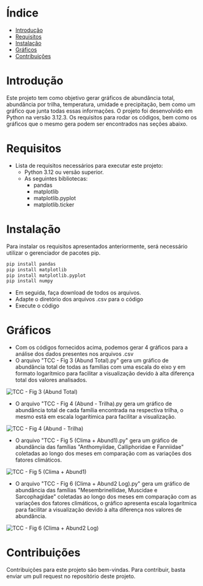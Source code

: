 **Índice**
================

* [Introdução](#introdução)
* [Requisitos](#requisitos)
* [Instalação](#instalação)
* [Gráficos](#gráficos)
* [Contribuições](#contribuições)


**Introdução**
===============

Este projeto tem como objetivo gerar gráficos de abundância total, abundância por trilha, temperatura, umidade e precipitação, bem como um gráfico que junta todas essas informações. O projeto foi desenvolvido em Python na versão 3.12.3. Os requisitos para rodar os códigos, bem como os gráficos que o mesmo gera podem ser encontrados nas seções abaixo.


**Requisitos**
==============

* Lista de requisitos necessários para executar este projeto:
   * Python 3.12 ou versão superior.
   * As seguintes bibliotecas:
       * pandas
       * matplotlib
       * matplotlib.pyplot
       * matplotlib.ticker


**Instalação**
==============

Para instalar os requisitos apresentados anteriormente, será necessário utilizar o gerenciador de pacotes pip.

```python
pip install pandas
pip install matplotlib
pip install matplotlib.pyplot
pip install numpy
```

* Em seguida, faça download de todos os arquivos.
* Adapte o diretório dos arquivos .csv para o código
* Execute o código


**Gráficos**
============

* Com os códigos fornecidos acima, podemos gerar 4 gráficos para a análise dos dados presentes nos arquivos .csv
* O arquivo "TCC - Fig 3 (Abund Total).py" gera um gráfico de abundância total de todas as famílias com uma escala do eixo y em formato logarítmico para facilitar a visualização devido à alta diferença total dos valores analisados.

![TCC - Fig 3 (Abund Total)](https://github.com/Glei19/TCC-DIPTERA-BRACHYCERA/assets/84149863/27e652ba-76c0-48b1-95a4-cdca78051bae)


* O arquivo "TCC - Fig 4 (Abund - Trilha).py gera um gráfico de abundância total de cada família encontrada na respectiva trilha, o mesmo está em escala logarítimica para facilitar a visualização. 

![TCC - Fig 4 (Abund - Trilha)]([https://github.com/Glei19/TCC-DIPTERA-BRACHYCERA/assets/84149863/55a7f85f-04c6-4b18-a679-ecd8cba81fd4](https://github.com/Glei19/TCC-DIPTERA-BRACHYCERA/blob/main/Figuras/TCC%20-%20Fig%204%20(Abund%20-%20Trilha).png?raw=true))


* O arquivo "TCC - Fig 5 (Clima + Abund1).py" gera um gráfico de abundância das famílias "Anthomyiidae, Calliphoridae e Fanniidae" coletadas ao longo dos meses em comparação com as variações dos fatores climáticos.

![TCC - Fig 5 (Clima + Abund1)](https://github.com/Glei19/TCC-DIPTERA-BRACHYCERA/assets/84149863/f55327e8-7723-49be-8817-ea53d2083331)


* O arquivo "TCC - Fig 6  (Clima + Abund2 Log).py" gera um gráfico de abundância das famílias "Mesembrinellidae, Muscidae e Sarcophagidae" coletadas ao longo dos meses em comparação com as variações dos fatores climáticos, o gráfico apresenta escala logarítmica para facilitar a visualização devido à alta diferença nos valores de abundância.

![TCC - Fig 6  (Clima + Abund2 Log)](https://github.com/Glei19/TCC-DIPTERA-BRACHYCERA/assets/84149863/4cb117cb-c9c1-4c87-aec6-054c1e345544)


**Contribuições**
================

Contribuições para este projeto são bem-vindas. Para contribuir, basta enviar um pull request no repositório deste projeto.
